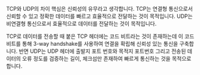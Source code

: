 TCP와 UDP의 차이 핵심은 신뢰성의 유무라고 생각합니다.
TCP는 연결형 통신으로서 신뢰할 수 있고 정확한 데이터를 빠르고 효율적으로 전달하는 것이 목적입니다.
UDP는 비연결형 통신으로서 효율적으로 데이터를 전달하는 것이 목적입니다.

TCP로 데이터를 전송할 때 붙은 TCP 헤더에는 코드 비트라는 것이 존재하는데 이 코드 비트를 통해 3-way handshake를 사용하여 연결을 확립해 신뢰성 있는 통신을 구축합니다.
반면 UDP는 UDP 헤더에 출발지 포트 번호와 목적지 포트번호 그리고 전송된 데이터의 오류 정도를 검증하는 길이, 체크섬만 존재하여 빠르게 통신하는 것을 목적으로 합니다.
